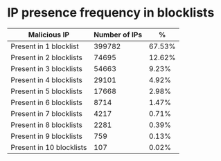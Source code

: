 # IP presence frequency in blocklists
| Malicious IP | Number of IPs | % |
|----|----|----|
| Present in 1 blocklist | 399782 | 67.53% |
| Present in 2 blocklists | 74695 | 12.62% |
| Present in 3 blocklists | 54663 | 9.23% |
| Present in 4 blocklists | 29101 | 4.92% |
| Present in 5 blocklists | 17668 | 2.98% |
| Present in 6 blocklists | 8714 | 1.47% |
| Present in 7 blocklists | 4217 | 0.71% |
| Present in 8 blocklists | 2281 | 0.39% |
| Present in 9 blocklists | 759 | 0.13% |
| Present in 10 blocklists | 107 | 0.02% |
